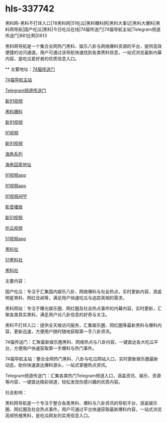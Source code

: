 # hls-337742
黑料网-黑料不打烊入口|78黑料网|51吃瓜|黑料曝料网|黑料大事记|黑料大爆料|黑料网导航|国产吃瓜|黑料|今日吃瓜在线|74猫传送门|74猫导航主站|Telegram频道传送门|881比鸭|0613

黑料网导航是一个集合全网热门黑料、娱乐八卦与网络爆料资源的平台，提供高效便捷的访问通道。用户可通过该导航快速找到各类黑料信息，一站式浏览最新内幕内容，是吃瓜爱好者的优质信息入口。

** 主要地址：<a href="https://74mao.com/">74猫传送门</a>

<a href="https://74mao.com/">74猫导航主站</a>

<a href="https://74mao.com/">Telegram频道传送门</a>

<a href="https://hj-142.pages.dev/">新91视频</a>

<a href="https://hj-143.pages.dev/">黑料爆料</a>

<a href="https://hj-145.pages.dev/">新91视频</a>

<a href="https://hj-149.pages.dev/">91视频</a>

<a href="https://hj-152.pages.dev/">新91视频</a>

<a href="https://hj-156.pages.dev/">海角系列</a>

<a href="https://hj-161.pages.dev/">海角回家地址</a>

<a href="https://hj-162.pages.dev/">91视频app</a>

<a href="https://hj-167.pages.dev/">91视频app</a>

<a href="https://hj-170.pages.dev/">91视频APP</a>

<a href="https://hj-177.pages.dev/">影音播放</a>

<a href="https://hj-188.pages.dev/">新51视频</a>

<a href="https://hj-193.pages.dev/">吃瓜视频</a>

<a href="https://hj-195.pages.dev/">51视频app</a>

<a href="https://hls-15.pages.dev/">黑料社</a>

<a href="https://hls-17.pages.dev/">51黑料社</a>

<a href="https://hls-19.pages.dev/">黑料社</a>

主要内容：

国产吃瓜：专注于汇集国内娱乐八卦、网络爆料与社会热点，实时更新内容，涵盖明星黑料、网红丑闻等，满足用户快速吃瓜与追踪真相的需求。

黑料网站：专注于曝光娱乐圈、网红圈及社会热点事件的内幕内容，实时更新，汇聚各类真实黑料，满足用户对八卦信息的好奇与关注。

黑料不打烊入口：提供全天候访问服务，汇集娱乐圈、网红圈等最新黑料与爆料内容，更新迅速，方便用户随时随地获取第一手八卦资讯。

74猫传送门：汇聚最新娱乐圈黑料、网络热点与八卦内容，一键直达各大吃瓜平台，方便用户快速获取第一手爆料与热门事件。

74猫导航主站：整合全网热门黑料、八卦与吃瓜网站入口，实时更新娱乐圈最新动态，助你快速直达爆料源头，一站式掌握热点资讯。

Telegram频道传送门：汇集各类热门Telegram频道入口，涵盖资讯、娱乐、资源等内容，一键直达精彩频道，轻松发现你感兴趣的优质内容。

社会影响：

黑料网导航是一个专注于整合各类黑料、爆料与八卦资讯的导航平台，涵盖娱乐圈、网红圈及社会热点事件。用户可通过平台快速获取最新爆料内容，一站式浏览高频热搜黑料，是吃瓜网友的实用信息入口。
